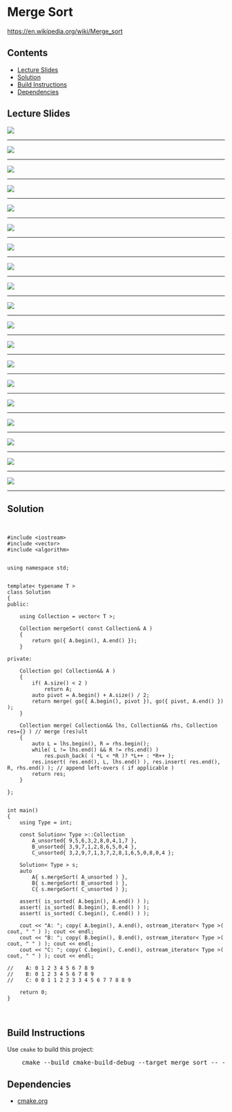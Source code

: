 <h1 id="merge_sort">Merge Sort</h1>
<a href="https://en.wikipedia.org/wiki/Merge_sort">https://en.wikipedia.org/wiki/Merge_sort</a>
<h2>Contents</h2>
<ul>
  <li>
      <a href="#slides">Lecture Slides</a>
  </li>
  <li>
    <a href="#solution">Solution</a>
  </li>
  <li>
    <a href="#build">Build Instructions</a>
  </li>
  <li>
    <a href="#dependencies">Dependencies</a>
  </li>
</ul>

<h2 id="slides">Lecture Slides</h2>
<img src="https://github.com/claytonjwong/Algorithms-Stanford/blob/master/course1/merge_sort/documentation/merge_01.png" />
<hr/>
<img src="https://github.com/claytonjwong/Algorithms-Stanford/blob/master/course1/merge_sort/documentation/merge_02.png" />
<hr/>
<img src="https://github.com/claytonjwong/Algorithms-Stanford/blob/master/course1/merge_sort/documentation/merge_03.png" />
<hr/>
<img src="https://github.com/claytonjwong/Algorithms-Stanford/blob/master/course1/merge_sort/documentation/merge_04.png" />
<hr/>
<img src="https://github.com/claytonjwong/Algorithms-Stanford/blob/master/course1/merge_sort/documentation/merge_05.png" />
<hr/>
<img src="https://github.com/claytonjwong/Algorithms-Stanford/blob/master/course1/merge_sort/documentation/merge_07.png" />
<hr/>
<img src="https://github.com/claytonjwong/Algorithms-Stanford/blob/master/course1/merge_sort/documentation/merge_08.png" />
<hr/>
<img src="https://github.com/claytonjwong/Algorithms-Stanford/blob/master/course1/merge_sort/documentation/merge_09.png" />
<hr/>
<img src="https://github.com/claytonjwong/Algorithms-Stanford/blob/master/course1/merge_sort/documentation/merge_10.png" />
<hr/>
<img src="https://github.com/claytonjwong/Algorithms-Stanford/blob/master/course1/merge_sort/documentation/merge_11.png" />
<hr/>
<img src="https://github.com/claytonjwong/Algorithms-Stanford/blob/master/course1/merge_sort/documentation/merge_12.png" />
<hr/>
<img src="https://github.com/claytonjwong/Algorithms-Stanford/blob/master/course1/merge_sort/documentation/merge_13.png" />
<hr/>
<img src="https://github.com/claytonjwong/Algorithms-Stanford/blob/master/course1/merge_sort/documentation/merge_14.png" />
<hr/>
<img src="https://github.com/claytonjwong/Algorithms-Stanford/blob/master/course1/merge_sort/documentation/merge_15.png" />
<hr/>
<img src="https://github.com/claytonjwong/Algorithms-Stanford/blob/master/course1/merge_sort/documentation/merge_16.png" />
<hr/>
<img src="https://github.com/claytonjwong/Algorithms-Stanford/blob/master/course1/merge_sort/documentation/merge_17.png" />
<hr/>
<img src="https://github.com/claytonjwong/Algorithms-Stanford/blob/master/course1/merge_sort/documentation/merge_18.png" />
<hr/>
<img src="https://github.com/claytonjwong/Algorithms-Stanford/blob/master/course1/merge_sort/documentation/merge_19.png" />
<hr/>
<img src="https://github.com/claytonjwong/Algorithms-Stanford/blob/master/course1/merge_sort/documentation/merge_20.png" />
<hr/>

<h2 id="solution">Solution</h2>
<pre>

    #include <iostream>
    #include <vector>
    #include <algorithm>
    
    
    using namespace std;
    
    
    template< typename T >
    class Solution
    {
    public:
    
        using Collection = vector< T >;
    
        Collection mergeSort( const Collection& A )
        {
            return go({ A.begin(), A.end() });
        }
    
    private:
    
        Collection go( Collection&& A )
        {
            if( A.size() < 2 )
                return A;
            auto pivot = A.begin() + A.size() / 2;
            return merge( go({ A.begin(), pivot }), go({ pivot, A.end() }) );
        }
    
        Collection merge( Collection&& lhs, Collection&& rhs, Collection res={} ) // merge (res)ult
        {
            auto L = lhs.begin(), R = rhs.begin();
            while( L != lhs.end() && R != rhs.end() )
                res.push_back( ( *L < *R )? *L++ : *R++ );
            res.insert( res.end(), L, lhs.end() ), res.insert( res.end(), R, rhs.end() ); // append left-overs ( if applicable )
            return res;
        }
    
    };
    
    
    int main()
    {
        using Type = int;
    
        const Solution< Type >::Collection
            A_unsorted{ 9,5,6,3,2,8,0,4,1,7 },
            B_unsorted{ 3,9,7,1,2,8,6,5,0,4 },
            C_unsorted{ 3,2,9,7,1,3,7,2,8,1,6,5,0,8,0,4 };
    
        Solution< Type > s;
        auto
            A{ s.mergeSort( A_unsorted ) },
            B{ s.mergeSort( B_unsorted ) },
            C{ s.mergeSort( C_unsorted ) };
    
        assert( is_sorted( A.begin(), A.end() ) );
        assert( is_sorted( B.begin(), B.end() ) );
        assert( is_sorted( C.begin(), C.end() ) );
    
        cout << "A: "; copy( A.begin(), A.end(), ostream_iterator< Type >( cout, " " ) ); cout << endl;
        cout << "B: "; copy( B.begin(), B.end(), ostream_iterator< Type >( cout, " " ) ); cout << endl;
        cout << "C: "; copy( C.begin(), C.end(), ostream_iterator< Type >( cout, " " ) ); cout << endl;
    
    //    A: 0 1 2 3 4 5 6 7 8 9
    //    B: 0 1 2 3 4 5 6 7 8 9
    //    C: 0 0 1 1 2 2 3 3 4 5 6 7 7 8 8 9
    
        return 0;
    }

</pre>

<h2 id="build">Build Instructions</h2>
<p>Use <code>cmake</code> to build this project:</p>

<pre>
    cmake --build cmake-build-debug --target merge_sort -- -j 4
</pre>

<h2 id="dependencies">Dependencies</h2>
<ul>
  <li>
    <a href="https://cmake.org/">cmake.org</a>
  </li>
</ul>

</body>
</html>